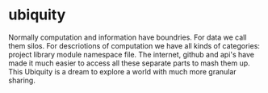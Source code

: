 # ubiquity

Normally computation and information have boundries. For data we call them silos. For descriotions of computation we have all kinds of categories: project library module namespace file. The internet, github and api's have made it much easier to access all these separate parts to mash them up. This Ubiquity is a dream to explore a world with much more granular sharing. 

